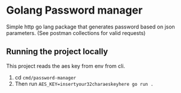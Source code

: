 # Golang Password manager

Simple http go lang package that generates password based on json parameters. (See postman collections for valid requests)

## Running the project locally

This project reads the aes key from env from cli.

1. cd `cmd/password-manager`
2. Then run `AES_KEY=insertyour32charaeskeyhere go run .`

